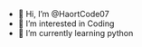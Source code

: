 - 👋 Hi, I’m @HaortCode07
- 👀 I’m interested in Coding
- 🌱 I’m currently learning python

<!---
HaortCode07/HaortCode07 is a ✨ special ✨ repository because its `README.md` (this file) appears on your GitHub profile.
You can click the Preview link to take a look at your changes.
--->
